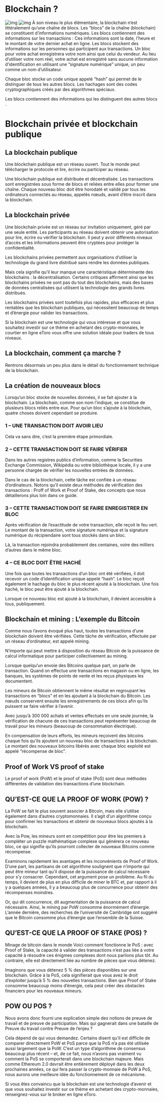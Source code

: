 # Blockchain ? 
![img](block-chain-md.png)
![img](blockchain-mode-d-emploi.jpg)
À son niveau le plus élémentaire, la blockchain n’est littéralement qu’une chaîne de blocs. Les “blocs” de la chaîne (blockchain) se constituent d’informations numériques.
Les blocs contiennent des informations sur les transactions : Ces informations sont la date, l’heure et le montant de votre dernier achat en ligne. 
Les blocs stockent des informations sur les personnes qui participent aux transactions.
Un bloc pour votre achat enregistrera votre nom ainsi que celui du vendeur. Au lieu d’utiliser votre nom réel, votre achat est enregistré sans aucune information d’identification en utilisant une “signature numérique” unique, un peu comme un nom d’utilisateur.


Chaque bloc stocke un code unique appelé “hash” qui permet de le distinguer de tous les autres blocs. Les hachages sont des codes cryptographiques créés par des algorithmes spéciaux.


Les blocs contiennent des informations qui les distinguent des autres blocs .

# Blockchain privée et blockchain publique


## La blockchain publique

Une blockchain publique est un réseau ouvert. Tout le monde peut télécharger le protocole et lire, écrire ou participer au réseau.

Une blockchain publique est distribuée et décentralisée. Les transactions sont enregistrées sous forme de blocs et reliées entre elles pour former une chaîne. Chaque nouveau bloc doit être horodaté et validé par tous les ordinateurs connectés au réseau, appelés nœuds, avant d’être inscrit dans la blockchain.

## La blockchain privée


Une blockchain privée est un réseau sur invitation uniquement, géré par une seule entité. Les participants au réseau doivent obtenir une autorisation pour lire, écrire ou vérifier la blockchain. Il peut y avoir différents niveaux d’accès et les informations peuvent être cryptées pour protéger la confidentialité.

Les blockchains privées permettent aux organisations d’utiliser la technologie du grand livre distribué sans rendre les données publiques.

Mais cela signifie qu’il leur manque une caractéristique déterminante des blockchains : la décentralisation. Certains critiques affirment ainsi que les blockchains privées ne sont pas du tout des blockchains, mais des bases de données centralisées qui utilisent la technologie des grands livres distribués.

Les blockchains privées sont toutefois plus rapides, plus efficaces et plus rentables que les blockchain publiques, qui nécessitent beaucoup de temps et d’énergie pour valider les transactions.

Si la blockchain est une technologie qui vous intéresse et que vous souhaitez investir sur ce thème en achetant des crypto-monnaies, le courtier en ligne eToro vous offre une solution idéale pour traders de tous niveaux.


## La blockchain, comment ça marche ? 
Rentrons désormais un peu plus dans le détail du fonctionnement technique de la blockchain.

## La création de nouveaux blocs
Lorsqu’un bloc stocke de nouvelles données, il se fait ajouter à la blockchain. La blockchain, comme son nom l’indique, se constitue de plusieurs blocs reliés entre eux. Pour qu’un bloc s’ajoute à la blockchain, quatre choses doivent cependant se produire.

### 1 – UNE TRANSACTION DOIT AVOIR LIEU
Cela va sans dire, c’est la première étape primordiale.

### 2 – CETTE TRANSACTION DOIT SE FAIRE VÉRIFIER
Dans les autres registres publics d’information, comme la Securities Exchange Commission, Wikipédia ou votre bibliothèque locale, il y a une personne chargée de vérifier les nouvelles entrées de données.

Dans le cas de la blockchain, cette tâche est confiée à un réseau d’ordinateurs. Notons qu’il existe deux méthodes de vérification des transactions : Proff of Work et Proof of Stake, des concepts que nous détaillerons plus loin dans ce guide.


### 3 – CETTE TRANSACTION DOIT SE FAIRE ENREGISTRER EN BLOC
Après vérification de l’exactitude de votre transaction, elle reçoit le feu vert. Le montant de la transaction, votre signature numérique et la signature numérique du récipiendaire sont tous stockés dans un bloc.

Là, la transaction rejoindra probablement des centaines, voire des milliers d’autres dans le même bloc.

### 4 – CE BLOC DOIT ÊTRE HACHÉ
Une fois que toutes les transactions d’un bloc ont été vérifiées, il doit recevoir un code d’identification unique appelé “hash“. Le bloc reçoit également le hachage du bloc le plus récent ajouté à la blockchain. Une fois haché, le bloc peut être ajouté à la blockchain.

Lorsque ce nouveau bloc est ajouté à la blockchain, il devient accessible à tous, publiquement.


## Blockchain et mining : L’exemple du Bitcoin
Comme nous l’avons évoqué plus haut, toutes les transactions d’une blockchain doivent être vérifiées. Cette tâche de vérification, effectuée par un réseau d’ordinateur, est appelé mining.

N’importe qui peut mettre à disposition du réseau Bitcoin de la puissance de calcul informatique pour participer collectivement au mining.


Lorsque quelqu’un envoie des Bitcoins quelque part, on parle de transaction. Quand on effectue une transactions en magasin ou en ligne,  les banques, les systèmes de points de vente et les reçus physiques les documentent.

Les mineurs de Bitcoin obtiennent le même résultat en regroupant les transactions en “blocs” et en les ajoutant à la blockchain du Bitcoin. Les nœuds conservent ensuite les enregistrements de ces blocs afin qu’ils puissent se faire vérifier à l’avenir.

Avec jusqu’à 300 000 achats et ventes effectués en une seule journée, la vérification de chacune de ces transactions peut représenter beaucoup de travail pour les mineurs (beaucoup de consommation électrique).

En compensation de leurs efforts, les mineurs reçoivent des bitcoins chaque fois qu’ils ajoutent un nouveau bloc de transactions à la blockchain. Le montant des nouveaux bitcoins libérés avec chaque bloc exploité est appelé “récompense de bloc”.

## Proof of Work VS proof of stake
Le proof of work (PoW) et le proof of stake (PoS) sont deux méthodes différentes de validation des transactions d’une blockchain.

## QU’EST-CE QUE LA PROOF OF WORK (POW) ?

La PoW se fait le plus souvent associer à Bitcoin, mais elle s’utilise également dans d’autres cryptomonnaies. Il s’agit d’un algorithme conçu pour confirmer les transactions et obtenir de nouveaux blocs ajoutés à la blockchain.

Avec la Pow, les mineurs sont en compétition pour être les premiers à compléter un puzzle mathématique complexe qui générera ce nouveau bloc, ce qui signifie qu’ils pourront collecter de nouveaux Bitcoins comme récompense.

Examinons rapidement les avantages et les inconvénients de Proof of Work. D’une part, les partisans de cet algorithme soulignent que n’importe qui peut être mineur tant qu’il dispose de la puissance de calcul nécessaire pour s’y consacrer. Cependant, cet argument pose un problème. Au fil du temps, il devient de plus en plus difficile de miner le BTC et, par rapport à il y a quelques années, il y a beaucoup plus de concurrence pour obtenir des récompenses moindres.

Or, qui dit concurrence, dit augmentation de la puissance de calcul nécessaire. Ainsi, le mining par PoW consomme énormément d’énergie. L’année dernière, des recherches de l’université de Cambridge ont suggéré que le Bitcoin consomme plus d’énergie que l’ensemble de la Suisse.


## QU’EST-CE QUE LA PROOF OF STAKE (POS) ?
Minage de bitcoin dans le monde
Voici comment fonctionne le PoS : avec Proof of Stake, la capacité à valider des transactions n’est pas liée à votre capacité à résoudre ces énigmes complexes dont nous parlions plus tôt. Au contraire, elle est directement liée au nombre de pièces que vous détenez.

Imaginons que vous détenez 5 % des pièces disponibles sur une blockchain. Grâce à la PoS, cela signifierait que vous avez le droit d’exploiter jusqu’à 5 % des nouvelles transactions. Bien que Proof of Stake consomme beaucoup moins d’énergie, cela peut créer des obstacles financiers pour les nouveaux mineurs.

## POW OU POS ?
Nous avons donc fourni une explication simple des notions de preuve de travail et de preuve de participation. Mais qui gagnerait dans une bataille de Preuve du travail contre Preuve de l’enjeu ?

Cela dépend de qui vous demandez. Certains disent qu’il est difficile de comparer directement PoW et PoS parce que la PoS n’a pas été utilisée aussi largement que la PoW. C’est un type d’algorithme de consensus beaucoup plus récent – et, de ce fait, nous n’avons pas vraiment vu comment la PoS se comporterait dans une blockchain majeure. Mais comme Ethereum 2.0 devrait être entièrement déployé dans les deux prochaines années, ce qui fera passer la crypto-monnaie de PoW à PoS, nous aurons une meilleure idée du fonctionnement de ce mécanisme.

Si vous êtes convaincu que la blockchain est une technologie d’avenir et que vous souhaitez investir sur ce thème en achetant des crypto-monnaies, renseignez-vous sur le broker en ligne eToro.
